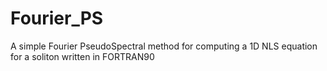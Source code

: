 # Fourier_PS
A simple Fourier PseudoSpectral method for computing a 1D NLS equation for a soliton written in FORTRAN90

